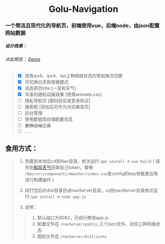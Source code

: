 <h1 style="text-align: center;">Golu-Navigation</h1>

### 一个简洁且现代化的导航页，前端使用vue，后端node，由json配置网站数据 

##### 设计效果：
###### _点此预览： [Demo](http://demo.nav.golu.top)_
> - [x] 具有ipv6、ipv4、lan三种网络状态的导航聚合切换
> - [x] 可切换白天和夜晚模式
> - [x] 动态网页title [一言和天气]
> - [x] 丰富的随机动画效果 [使用animate.css]
> - [ ] 隐私导航页 [密码验证或登录验证]
> - [ ] 搜索框 [添加后可作为浏览器首页]
> - [ ] 后台管理
> - [ ] 使用数据库存储配置信息
> - [ ] ~~更换后端工具~~
> - [ ] ......
 
## 食用方式：
> 1. 克隆到本地后cd到Nav目录，依次运行 `npm install` -> `vue build` ( 请先到[和风天气](https://dev.qweather.com/)获取自己token，替换 `/Nav/src/components/Weather/index.vue`里config的key参数里后再进行构建操作 )
> 2. 将打包后的dist目录扔进navServer目录，cd到navServer目录依次运行 `npm install` -> `node app.js`
>
> 3. 说明：
> > 1. 默认端口为8082，可自行修改app.js
> > 2. 配置文件在 `/navServer/public`,三个json文件，对应三种网络状态
> > 3. 图标文件在 `/navServer/dist/icons`
